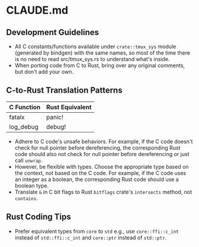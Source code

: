# CLAUDE.md

## Development Guidelines

- All C constants/functions available under `crate::tmux_sys` module (generated by bindgen) with the same names, so most of the time there is no need to read src/tmux_sys.rs to understand what's inside.
- When porting code from C to Rust, bring over any original comments, but don't add your own.

## C-to-Rust Translation Patterns

C Function | Rust Equivalent
--- | ---
fatalx | panic!
log_debug | debug!

- Adhere to C code's unsafe behaviors. For example, if the C code doesn't check for null pointer before dereferencing, the corresponding Rust code should also not check for null pointer before dereferencing or just call `unwrap`.
- However, be flexible with types. Choose the appropriate type based on the context, not based on the C code. For example, if the C code uses an integer as a boolean, the corresponding Rust code should use a boolean type.
- Translate `&` in C bit flags to Rust `bitflags` crate's `intersects` method, not `contains`.

## Rust Coding Tips

- Prefer equivalent types from `core` to `std` e.g., use `core::ffi::c_int` instead of `std::ffi::c_int` and `core::ptr` instead of `std::ptr`.
